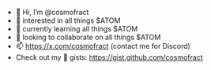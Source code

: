 - 👋 Hi, I’m @cosmofract
- 👀 interested in all things $ATOM
- 🌱 currently learning all things $ATOM
- 💞️ looking to collaborate on all things $ATOM
- 📫 https://x.com/cosmofract (contact me for Discord)
- Check out my 🧰 gists: https://gist.github.com/cosmofract

<!---
cosmofract/cosmofract is a ✨ special ✨ repository because its `README.md` (this file) appears on your GitHub profile.
You can click the Preview link to take a look at your changes.
--->

